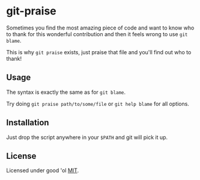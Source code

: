 git-praise
==========
Sometimes you find the most amazing piece of code and want to know who to thank
for this wonderful contribution and then it feels wrong to use `git blame`.

This is why `git praise` exists, just praise that file and you'll find out who
to thank!

Usage
-----
The syntax is exactly the same as for `git blame`.

Try doing `git praise path/to/some/file` or `git help blame` for all options.

Installation
------------
Just drop the script anywhere in your `$PATH` and git will pick it up.

License
-------
Licensed under good 'ol [MIT](http://en.wikipedia.org/wiki/MIT_License).
